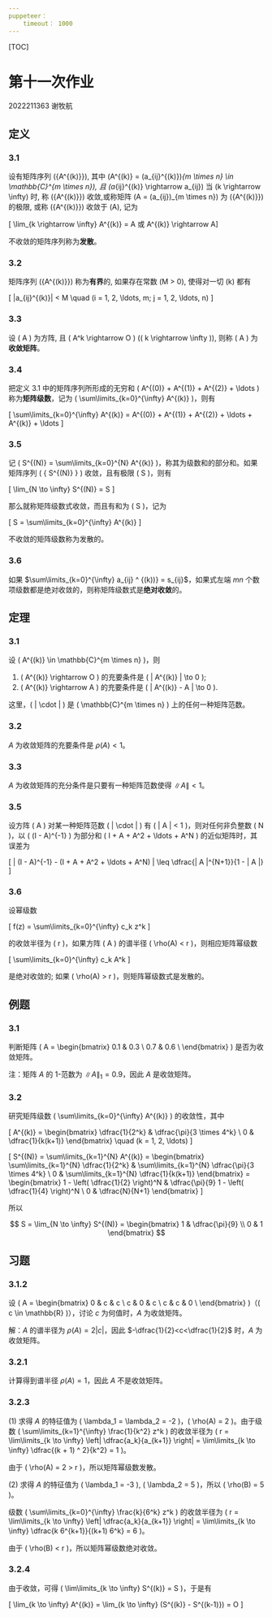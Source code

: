 ```yaml
---
puppeteer：
    timeout： 1000
---
```


[TOC]

# 第十一次作业

2022211363 谢牧航

## 定义

### 3.1

设有矩阵序列 \(\{A^{(k)}\}\), 其中 \(A^{(k)} = (a_{ij}^{(k)})_{m \times n} \in \mathbb{C}^{m \times n}\), 且 \(a_{ij}^{(k)} \rightarrow a_{ij}\) 当 \(k \rightarrow \infty\) 时, 称 \(\{A^{(k)}\}\) 收敛,或称矩阵 \(A = (a_{ij})_{m \times n}\) 为 \(\{A^{(k)}\}\) 的极限, 或称 \(\{A^{(k)}\}\) 收敛于 \(A\), 记为

\[
\lim_{k \rightarrow \infty} A^{(k)} = A
或
A^{(k)} \rightarrow A\]

不收敛的矩阵序列称为**发散**。

### 3.2

矩阵序列 \(\{A^{(k)}\}\) 称为**有界**的, 如果存在常数 \(M > 0\), 使得对一切 \(k\) 都有

\[
|a_{ij}^{(k)}| < M \quad (i = 1, 2, \ldots, m; j = 1, 2, \ldots, n)
\]

### 3.3

设 \( A \) 为方阵, 且 \( A^k \rightarrow O \) \(( k \rightarrow \infty )\), 则称 \( A \) 为**收敛矩阵**。

### 3.4

把定义 3.1 中的矩阵序列所形成的无穷和 \( A^{(0)} + A^{(1)} + A^{(2)} + \ldots \) 称为**矩阵级数**，记为 \( \sum\limits_{k=0}^{\infty} A^{(k)} \)，则有

\[
\sum\limits_{k=0}^{\infty} A^{(k)} = A^{(0)} + A^{(1)} + A^{(2)} + \ldots + A^{(k)} + \ldots
\]

### 3.5

记 \( S^{(N)} = \sum\limits_{k=0}^{N} A^{(k)} \)，称其为级数和的部分和。如果矩阵序列 \( \{ S^{(N)} \} \) 收敛，且有极限 \( S \)，则有

\[
\lim_{N \to \infty} S^{(N)} = S
\]

那么就称矩阵级数式收敛，而且有和为 \( S \)，记为

\[
S = \sum\limits_{k=0}^{\infty} A^{(k)}
\]

不收敛的矩阵级数称为发散的。

### 3.6

如果 $\sum\limits_{k=0}^{\infty} a_{ij} ^ {(k))} = s_{ij}$，如果式左端 $mn$ 个数项级数都是绝对收敛的，则称矩阵级数式是**绝对收敛**的。

## 定理

### 3.1

设 \( A^{(k)} \in \mathbb{C}^{m \times n} \)，则

1. \( A^{(k)} \rightarrow O \) 的充要条件是 \( \| A^{(k)} \| \to 0 \);
2. \( A^{(k)} \rightarrow A \) 的充要条件是 \( \| A^{(k)} - A \| \to 0 \).

这里，\( \| \cdot \| \) 是 \( \mathbb{C}^{m \times n} \) 上的任何一种矩阵范数。

### 3.2

$A$ 为收敛矩阵的充要条件是 $\rho(A)<1$。

### 3.3

$A$ 为收敛矩阵的充分条件是只要有一种矩阵范数使得 $\|A\|<1$。

### 3.5
设方阵 \( A \) 对某一种矩阵范数 \( \| \cdot \| \) 有 \( \| A \| < 1 \)，则对任何非负整数 \( N \)，以 \( (I - A)^{-1} \) 为部分和 \( I + A + A^2 + \ldots + A^N \) 的近似矩阵时，其误差为

\[
\| (I - A)^{-1} - (I + A + A^2 + \ldots + A^N) \| \leq \dfrac{\| A \|^{N+1}}{1 - \| A \|}
\]

### 3.6


设幂级数

\[
f(z) = \sum\limits_{k=0}^{\infty} c_k z^k
\]

的收敛半径为 \( r \)，如果方阵 \( A \) 的谱半径 \( \rho(A) < r \)，则相应矩阵幂级数

\[
\sum\limits_{k=0}^{\infty} c_k A^k
\]

是绝对收敛的; 如果 \( \rho(A) > r \)，则矩阵幂级数式是发散的。

## 例题

### 3.1

判断矩阵 \(
A =
\begin{bmatrix}
0.1 & 0.3 \\
0.7 & 0.6 \\
\end{bmatrix}
\) 是否为收敛矩阵。

注：矩阵 $A$ 的 1-范数为 $\|A\|_1=0.9$，因此 $A$ 是收敛矩阵。

### 3.2

研究矩阵级数 \( \sum\limits_{k=0}^{\infty} A^{(k)} \) 的收敛性，其中

\[ A^{(k)} =  \begin{bmatrix}
\dfrac{1}{2^k} & \dfrac{\pi}{3 \times 4^k} \\
0 & \dfrac{1}{k(k+1)}
\end{bmatrix} \quad (k = 1, 2, \ldots) \]


\[ S^{(N)} = \sum\limits_{k=1}^{N} A^{(k)} =  \begin{bmatrix}
\sum\limits_{k=1}^{N} \dfrac{1}{2^k} & \sum\limits_{k=1}^{N} \dfrac{\pi}{3 \times 4^k} \\
0 & \sum\limits_{k=1}^{N} \dfrac{1}{k(k+1)}
\end{bmatrix} =  \begin{bmatrix}
1 - \left( \dfrac{1}{2} \right)^N & \dfrac{\pi}{9}  1 - \left( \dfrac{1}{4} \right)^N  \\
0 & \dfrac{N}{N+1}
\end{bmatrix}  \]

所以

$$
S = \lim_{N \to \infty} S^{(N)} = \begin{bmatrix}
1 & \dfrac{\pi}{9} \\
0 & 1
\end{bmatrix}
$$

## 习题

### 3.1.2

设 \(
A = 
\begin{bmatrix}
0 & c & c \\
c & 0 & c \\
c & c & 0 \\
\end{bmatrix}
\)（\( c \in \mathbb{R} \)），讨论 $c$ 为何值时，$A$ 为收敛矩阵。

解：$A$ 的谱半径为 $\rho(A)=2|c|$，因此 $-\dfrac{1}{2}<c<\dfrac{1}{2}$ 时，$A$ 为收敛矩阵。

### 3.2.1

计算得到谱半径 $\rho(A)=1$，因此 $A$ 不是收敛矩阵。

### 3.2.3

(1) 求得 $A$ 的特征值为 \( \lambda_1 = \lambda_2 = -2 \)，\( \rho(A) = 2 \)。由于级数 \( \sum\limits_{k=1}^{\infty} \frac{1}{k^2} z^k \) 的收敛半径为 \( r = \lim\limits_{k \to \infty} \left| \dfrac{a_k}{a_{k+1}} \right| = \lim\limits_{k \to \infty} \dfrac{(k + 1) ^ 2}{k^2} = 1 \)。

由于 \( \rho(A) = 2 > r \)，所以矩阵幂级数发散。

(2) 求得 $A$ 的特征值为 \( \lambda_1 = -3 \), \( \lambda_2 = 5 \)，所以 \( \rho(B) = 5 \)。

级数 \( \sum\limits_{k=0}^{\infty} \frac{k}{6^k} z^k \) 的收敛半径为 \( r = \lim\limits_{k \to \infty} \left| \dfrac{a_k}{a_{k+1}} \right| = \lim\limits_{k \to \infty} \dfrac{k 6^{k+1}}{(k+1) 6^k} = 6 \)。

由于 \( \rho(B) < r \)，所以矩阵幂级数绝对收敛。

### 3.2.4

由于收敛，可得 \( \lim\limits_{k \to \infty} S^{(k)} = S \)，于是有

\[
\lim_{k \to \infty} A^{(k)} = \lim_{k \to \infty} (S^{(k)} - S^{(k-1)}) = O
\]
